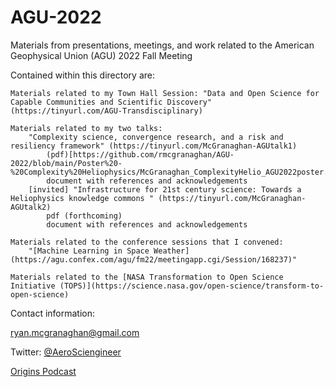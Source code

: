 # AGU-2022
Materials from presentations, meetings, and work related to the American Geophysical Union (AGU) 2022 Fall Meeting

Contained within this directory are:

    Materials related to my Town Hall Session: "Data and Open Science for Capable Communities and Scientific Discovery" (https://tinyurl.com/AGU-Transdisciplinary)

    Materials related to my two talks:
        "Complexity science, convergence research, and a risk and resiliency framework" (https://tinyurl.com/McGranaghan-AGUtalk1)
            (pdf)[https://github.com/rmcgranaghan/AGU-2022/blob/main/Poster%20-%20Complexity%20Heliophysics/McGranaghan_ComplexityHelio_AGU2022poster.pdf]
            document with references and acknowledgements
        [invited] "Infrastructure for 21st century science: Towards a Heliophysics knowledge commons " (https://tinyurl.com/McGranaghan-AGUtalk2)
            pdf (forthcoming)
            document with references and acknowledgements

    Materials related to the conference sessions that I convened:
        "[Machine Learning in Space Weather](https://agu.confex.com/agu/fm22/meetingapp.cgi/Session/168237)"

    Materials related to the [NASA Transformation to Open Science Initiative (TOPS)](https://science.nasa.gov/open-science/transform-to-open-science)
Contact information:


ryan.mcgranaghan@gmail.com

Twitter: [@AeroSciengineer](https://twitter.com/AeroSciengineer)

[Origins Podcast](https://www.originspodcast.co/)

